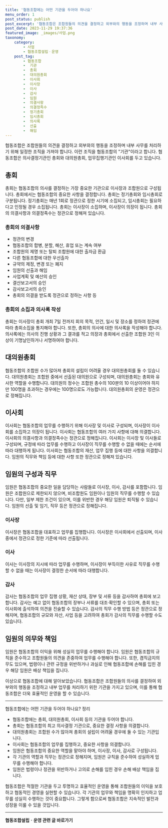 ```yaml
---
title: '협동조합에는 어떤 기관을 두어야 하나요'
menu_order: 1
post_status: publish
post_excerpt: '협동조합은 조합원들의 의견을 결정하고 외부와의 행동을 조정하며 내부 사무를 처리하기 위해 일정한 조직을 가져야 합니다. 이런 조직을 협동조합의  기관 이라고 합니다. 협동조합은 의사결정기관인 총회와 대의원총회, 업무집행기관인 이사회를 두고 있습니다.'
post_date: 2023-11-29 19:37:36
featured_image: _images/사업.png
taxonomy:
    category:
        - 사업
        - 협동조합설립ㆍ운영
    post_tag:
        - 협동조합
        -  기관
        -  총회
        -  대의원총회
        -  이사회
        -  이사장
        -  이사
        -  감사
        -  임원
        -  의결사항
        -  의결정족수
        -  정기총회
        -  임시총회
        -  의사록
        -  선출
        -  해임
---
```



협동조합은 조합원들의 의견을 결정하고 외부와의 행동을 조정하며 내부 사무를 처리하기 위해 일정한 조직을 가져야 합니다. 이런 조직을 협동조합의 "기관"이라고 합니다. 협동조합은 의사결정기관인 총회와 대의원총회, 업무집행기관인 이사회를 두고 있습니다.

## 총회

총회는 협동조합의 의사를 결정하는 가장 중요한 기관으로 이사장과 조합원으로 구성됩니다. 총회에서는 협동조합의 중요한 사항을 결정합니다. 총회는 정기총회와 임시총회로 구분됩니다. 정기총회는 매년 1회로 정관으로 정한 시기에 소집되고, 임시총회는 필요하다고 인정될 경우 소집됩니다. 총회는 이사장이 소집하며, 이사장이 의장이 됩니다. 총회의 의결사항과 의결정족수는 정관으로 정해져 있습니다.

### 총회의 의결사항

- 정관의 변경
- 협동조합의 합병, 분할, 해산, 휴업 또는 계속 여부
- 조합원의 제명 또는 탈퇴 조합원에 대한 출자금 환급
- 다른 협동조합에 대한 우선출자
- 규약의 제정, 변경 또는 폐지
- 임원의 선출과 해임
- 사업계획 및 예산의 승인
- 결산보고서의 승인
- 감사보고서의 승인
- 총회의 의결을 받도록 정관으로 정하는 사항 등

### 총회의 소집과 의사록 작성

총회는 이사장이 총회 개최 7일 전까지 회의 목적, 안건, 일시 및 장소를 정하여 정관에 따라 총회소집을 통지해야 합니다. 또한, 총회의 의사에 대한 의사록을 작성해야 합니다. 의사록에는 의사의 진행 상황과 그 결과를 적고 의장과 총회에서 선출한 조합원 3인 이상이 기명날인하거나 서명하여야 합니다.

## 대의원총회

협동조합의 조합원 수가 많아져 총회의 설립이 어려울 경우 대의원총회를 둘 수 있습니다. 대의원총회는 조합원 중에서 선출된 대의원으로 구성되며, 대의원총회는 총회와 유사한 역할을 수행합니다. 대의원의 정수는 조합원 총수의 100분의 10 이상이어야 하지만 100명을 초과하는 경우에는 100명으로도 가능합니다. 대의원총회의 운영은 정관으로 정해집니다.

## 이사회

이사회는 협동조합의 업무를 수행하기 위해 이사장 및 이사로 구성되며, 이사장이 이사회를 소집하고 의장이 됩니다. 이사회는 협동조합의 여러 가지 사항에 대해 의결합니다. 이사회의 의결사항과 의결정족수는 정관으로 정해집니다. 이사회는 이사장 및 이사들로 구성되며, 규정에 따라 업무를 수행하고 이사장이 직무를 수행할 수 없을 때에는 순서에 따라 대행하게 됩니다. 이사회는 협동조합의 재산, 업무 집행 등에 대한 사항을 의결합니다. 임원의 직무와 책임 등에 대한 사항 또한 정관으로 정해져 있습니다.

## 임원의 구성과 직무

임원은 협동조합의 중요한 일을 담당하는 사람들로 이사장, 이사, 감사를 포함합니다. 임원은 조합원으로 제한되지 않으며, 비조합원도 임원이나 임원의 직무를 수행할 수 있습니다. 다만, 일부 제한 조건이 있으며, 이를 위반한 경우 해당 임원은 퇴직될 수 있습니다. 임원의 선출 및 임기, 직무 등은 정관으로 정해집니다.

### 이사장

이사장은 협동조합을 대표하고 업무를 집행합니다. 이사장은 이사회에서 선출되며, 이사 중에서 정관으로 정한 기준에 따라 선출됩니다.

### 이사

이사는 이사장의 지시에 따라 업무를 수행하며, 이사장이 부득이한 사유로 직무를 수행할 수 없을 때는 이사장이 결정한 순서에 따라 대행합니다.

### 감사

감사는 협동조합의 업무 집행 상황, 재산 상태, 장부 및 서류 등을 감사하여 총회에 보고합니다. 감사는 예고 없이 협동조합의 장부나 서류를 대조·확인할 수 있으며, 총회 또는 이사회에 출석하여 의견을 진술할 수 있습니다. 감사의 직무 수행 방법 등은 정관으로 정해지며, 협동조합의 규모와 자산, 사업 등을 고려하여 총회가 감사의 직무를 수행할 수도 있습니다.

## 임원의 의무와 책임

임원은 협동조합의 이익을 위해 성실히 업무를 수행해야 합니다. 임원은 협동조합의 규칙을 준수하고 조합원들의 의견을 존중하여 업무를 수행해야 합니다. 또한, 겸직금지의무도 있으며, 법령이나 관련 규정을 위반하거나 과실로 인해 협동조합에 손해를 입힌 경우 해당 임원은 배상 책임을 집니다.

이상으로 협동조합에 대해 알아보았습니다. 협동조합은 조합원들의 의사를 결정하여 외부와의 행동을 조정하고 내부 업무를 처리하기 위한 기관을 가지고 있으며, 이를 통해 협동조합은 더욱 효율적인 운영을 할 수 있습니다.

---
협동조합에는 어떤 기관을 두어야 하나요? 정리

- 협동조합에는 총회, 대의원총회, 이사회 등의 기관을 두어야 합니다.
- 총회는 협동조합의 최고 의사결정 기관으로, 중요한 결정 사항을 의결합니다.
- 대의원총회는 조합원 수가 많아져 총회의 설립이 어려울 경우에 둘 수 있는 기관입니다.
- 이사회는 협동조합의 업무를 집행하고, 중요한 사항을 의결합니다.
- 임원은 협동조합의 중요한 역할을 맡아야 하며, 이사장, 이사, 감사로 구성됩니다.
- 각 기관의 역할과 직무는 정관으로 정해지며, 임원은 규칙을 준수하여 성실하게 업무를 수행해야 합니다.
- 임원은 법령이나 정관을 위반하거나 고의로 손해를 입힌 경우 손해 배상 책임을 집니다.

협동조합은 적절한 기관을 두고 투명하고 효율적인 운영을 통해 조합원들의 이익을 보호하고 협동적인 경영을 실현할 수 있습니다. 각 기관의 업무와 책임을 명확히 인지하고 업무를 성실히 수행하는 것이 중요합니다. 그렇게 함으로써 협동조합은 지속적인 발전과 성장을 이룰 수 있을 것입니다.
<!-- wp:separator -->
<hr class="wp-block-separator has-alpha-channel-opacity"/>
<!-- /wp:separator -->

<!-- wp:group {"backgroundColor":"base","layout":{"type":"constrained"}} -->
<div class="wp-block-group has-base-background-color has-background"><!-- wp:paragraph {"align":"center","fontSize":"medium"} -->
<p class="has-text-align-center has-large-font-size"><strong>협동조합설립ㆍ운영 관련 글 바로가기</strong></p>
<!-- /wp:paragraph -->


<!-- wp:latest-posts
{"categories":[{"id":27952,"count":19,"description":"","link":"https://uknowlaw.com/category/%ed%98%91%eb%8f%99%ec%a1%b0%ed%95%a9%ec%84%a4%eb%a6%bd%e3%86%8d%ec%9a%b4%ec%98%81/","name":"협동조합설립ㆍ운영","slug":"협동조합설립ㆍ운영","taxonomy":"category","parent":0,"meta":[],"_links":{"self":[{"href":"https://uknowlaw.com/wp-json/wp/v2/categories/27952"}],"collection":[{"href":"https://uknowlaw.com/wp-json/wp/v2/categories"}],"about":[{"href":"https://uknowlaw.com/wp-json/wp/v2/taxonomies/category"}],"wp:post_type":[{"href":"https://uknowlaw.com/wp-json/wp/v2/posts?categories=27952"}],"curies":[{"name":"wp","href":"https://api.w.org/{rel}","templated":true}]}}],"postsToShow":100,"excerptLength":28,"postLayout":"grid","columns":2,"featuredImageAlign":"left","featuredImageSizeSlug":"large","fontSize":"small"} /--></div>
<!-- /wp:group -->